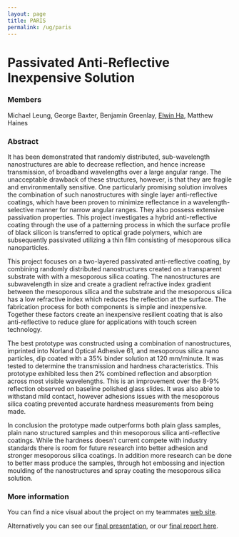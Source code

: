 ```yaml
---
layout: page
title: PARIS
permalink: /ug/paris
---
```


# Passivated Anti-Reflective Inexpensive Solution


### Members
Michael Leung, George Baxter, Benjamin Greenlay, [Elwin Ha](http://www.elwinha.com/), Matthew Haines

### Abstract
It has been demonstrated that randomly distributed, sub-wavelength nanostructures are able to decrease reflection, and hence increase transmission, of broadband wavelengths over a large angular range. The unacceptable drawback of these structures, however, is that they are fragile and environmentally sensitive. One particularly promising solution involves the combination of such nanostructures with single layer anti-reflective coatings, which have been proven to minimize reflectance in a wavelength-selective manner for narrow angular ranges. They also possess extensive passivation properties. This project investigates a hybrid anti-reflective coating through the use of a patterning process in which the surface profile of black silicon is transferred to optical grade polymers, which are subsequently passivated utilizing a thin film consisting of mesoporous silica nanoparticles.

This project focuses on a two-layered passivated anti-reflective coating, by combining randomly distributed nanostructures created on a transparent substrate with with a mesoporous silica coating. The nanostructures are subwavelength in size and create a gradient refractive index gradient between the mesoporous silica and the substrate and the mesoporous silica has a low refractive index which reduces the reflection at the surface. The fabrication process for both components is simple and inexpensive. Together these factors create an inexpensive resilient coating that is also anti-reflective to reduce glare for applications with touch screen technology.

The best prototype was constructed using a combination of nanostructures, imprinted into Norland Optical Adhesive 61, and mesoporous silica nano particles, dip coated with a 35% binder solution at 120 mm/minute. It was tested to determine the transmission and hardness characteristics. This prototype exhibited less then 2% combined reflection and absorption across most visible wavelengths. This is an improvement over the 8-9% reflection observed on baseline polished glass slides. It was also able to withstand mild contact, however adhesions issues with the mesoporous silica coating prevented accurate hardness measurements from being made.

In conclusion the prototype made outperforms both plain glass samples, plain nano structured samples and thin mesoporous silica anti-reflective coatings. While the hardness doesn’t current compete with industry standards there is room for future research into better adhesion and stronger mesoporous silica coatings. In addition more research can be done to better mass produce the samples, through hot embossing and injection moulding of the nanostructures and spray coating the mesoporous silica solution.

### More information
You can find a nice visual about the project on my teammates [web site](http://elwinha.com/).

Alternatively you can see our [final presentation](http://github.com/mcleu/mcleu.github.io/reports/FYDP_Presentation.pdf), or our [final report here](http://github.com/mcleu/mcleu.github.io/reports/FYDP_Report.pdf).
